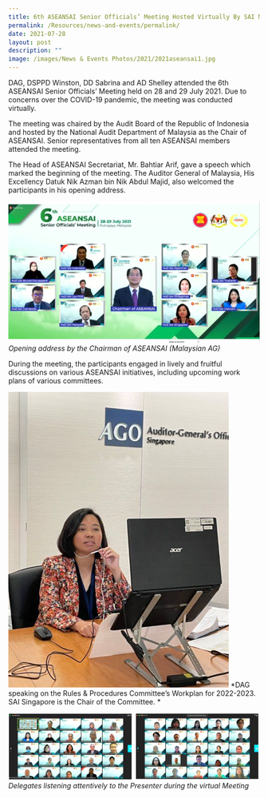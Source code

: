 ```yaml
---
title: 6th ASEANSAI Senior Officials’ Meeting Hosted Virtually By SAI Malaysia
permalink: /Resources/news-and-events/permalink/
date: 2021-07-28
layout: post
description: ""
image: /images/News & Events Photos/2021/2021aseansai1.jpg
---
```

DAG, DSPPD Winston, DD Sabrina and AD Shelley attended the 6th ASEANSAI Senior Officials’ Meeting held on 28 and 29 July 2021. Due to concerns over the COVID-19 pandemic, the meeting was conducted virtually. 

The meeting was chaired by the Audit Board of the Republic of Indonesia and hosted by the National Audit Department of Malaysia as the Chair of ASEANSAI.  Senior representatives from all ten ASEANSAI members attended the meeting.

The Head of ASEANSAI Secretariat, Mr. Bahtiar Arif, gave a speech which marked the beginning of the meeting.  The Auditor General of Malaysia, His Excellency Datuk Nik Azman bin Nik Abdul Majid, also welcomed the participants in his opening address. 

![](/images/News%20&%20Events%20Photos/2021/2021aseansai1.jpg)
*Opening address by the Chairman of ASEANSAI (Malaysian AG)*

During the meeting, the participants engaged in lively and fruitful discussions on various ASEANSAI initiatives, including upcoming work plans of various committees.  

![](/images/News%20&%20Events%20Photos/2021/2021aseansai2.jpg)
*DAG speaking on the Rules & Procedures Committee’s Workplan for 2022-2023. SAI Singapore is the Chair of the Committee. *

![](/images/News%20&%20Events%20Photos/2021/2021aseansai3.jpg)
*Delegates listening attentively to the Presenter during the virtual Meeting*